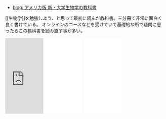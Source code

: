 - [blog: アメリカ版 新・大学生物学の教科書](https://karino2.github.io/2021/06/21/biology_text_bluebacks.html)

[[生物学]]を勉強しよう、と思って最初に読んだ教科書。三分冊で非常に面白く良く書けている。
オンラインのコースなどを受けていて基礎的な所で疑問に思ったらこの教科書を読み直す事が多い。

<iframe style="width:120px;height:240px;" marginwidth="0" marginheight="0" scrolling="no" frameborder="0" src="https://rcm-fe.amazon-adsystem.com/e/cm?ref=qf_sp_asin_til&t=karino203-22&m=amazon&o=9&p=8&l=as1&IS1=1&detail=1&asins=4065137438&bc1=ffffff&lt1=_top&fc1=333333&lc1=0066c0&bg1=ffffff&f=ifr"> </iframe>

<iframe style="width:120px;height:240px;" marginwidth="0" marginheight="0" scrolling="no" frameborder="0" src="//rcm-fe.amazon-adsystem.com/e/cm?lt1=_blank&bc1=000000&IS2=1&bg1=FFFFFF&fc1=000000&lc1=0000FF&t=karino203-22&language=en_US&o=9&p=8&l=as4&m=amazon&f=ifr&ref=as_ss_li_til&asins=4065137446&linkId=f8bf2e77c8023400d8b00800fb2049b5"></iframe>

<iframe style="width:120px;height:240px;" marginwidth="0" marginheight="0" scrolling="no" frameborder="0" src="//rcm-fe.amazon-adsystem.com/e/cm?lt1=_blank&bc1=000000&IS2=1&bg1=FFFFFF&fc1=000000&lc1=0000FF&t=karino203-22&language=en_US&o=9&p=8&l=as4&m=amazon&f=ifr&ref=as_ss_li_til&asins=B0928NMCH6&linkId=94b3403dc58d9c0a8df01254b8e02247"></iframe>
